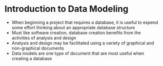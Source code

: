 # Introduction to Data Modeling
- When beginning a project that requires a database, it is useful to expend some effort thinking about an appropriate database structure
- Must like software creation, database creation benefits from the activities of analysis and design
- Analysis and design may be facilitated using a variety of graphical and non-graphical documents
- Data models are one type of document that are most useful when creating a database

